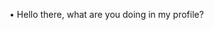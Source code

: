 • Hello there, what are you doing in my profile?
<!---
CyclicaIIy/CyclicaIIy is a ✨ special ✨ repository because its `README.md` (this file) appears on your GitHub profile.
You can click the Preview link to take a look at your changes.
--->
